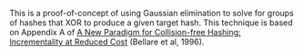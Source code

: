 This is a proof-of-concept of using Gaussian elimination to solve for groups of
hashes that XOR to produce a given target hash. This technique is based on
Appendix A of [A New Paradigm for Collision-free Hashing: Incrementality at
Reduced Cost](https://cseweb.ucsd.edu/~mihir/papers/inc-hash.pdf) (Bellare et
al, 1996).

